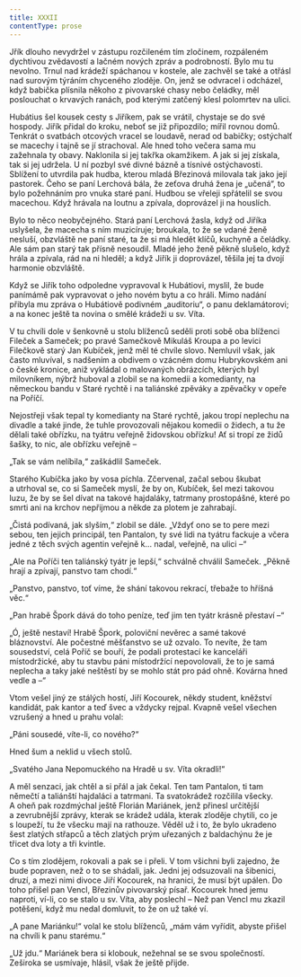 ```yaml
---
title: XXXII
contentType: prose
---
```


Jřík dlouho nevydržel v zástupu rozčileném tím zločinem, rozpáleném dychtivou zvědavostí a lačném nových zpráv a podrobností. Bylo mu tu nevolno. Trnul nad krádeží spáchanou v kostele, ale zachvěl se také a otřásl nad surovým týráním chyceného zloděje. On, jenž se odvracel i odcházel, když babička plísnila někoho z pivovarské chasy nebo čeládky, měl poslouchat o krvavých ranách, pod kterými zatčený klesl polomrtev na ulici.

Hubátius šel kousek cesty s Jiříkem, pak se vrátil, chystaje se do své hospody. Jiřík přidal do kroku, neboť se již připozdilo; mířil rovnou domů. Tenkrát o svatbách otcových vracel se loudavě, nerad od babičky; ostýchalť se macechy i tajně se jí strachoval. Ale hned toho večera sama mu zažehnala ty obavy. Naklonila si jej takřka okamžikem. A jak si jej získala, tak si jej udržela. U ní pozbyl své divné bázně a tísnivé ostýchavosti. Sblížení to utvrdila pak hudba, kterou mladá Březinová milovala tak jako její pastorek. Čeho se paní Lerchová bála, že zeťova druhá žena je „učená“, to bylo požehnáním pro vnuka staré paní. Hudbou se vřeleji spřátelil se svou macechou. Když hrávala na loutnu a zpívala, doprovázel ji na houslích.

Bylo to něco neobyčejného. Stará paní Lerchová žasla, když od Jiříka uslyšela, že macecha s ním muzicíruje; broukala, to že se vdané ženě nesluší, obzvláště ne paní staré, ta že si má hledět klíčů, kuchyně a čeládky. Ale sám pan starý tak přísně nesoudil. Mladé jeho ženě pěkně slušelo, když hrála a zpívala, rád na ni hleděl; a když Jiřík ji doprovázel, těšila jej ta dvojí harmonie obzvláště.

Když se Jiřík toho odpoledne vypravoval k Hubátiovi, myslil, že bude panímámě pak vypravovat o jeho novém bytu a co hráli. Mimo nadání přibyla mu zpráva o Hubátiově podivném „auditoriu“, o panu deklamátorovi; a na konec ještě ta novina o smělé krádeži u sv. Víta.

V tu chvíli dole v šenkovně u stolu blíženců seděli proti sobě oba blíženci Fileček a Sameček; po pravé Samečkově Mikuláš Kroupa a po levici Filečkově starý Jan Kubíček, jenž měl té chvíle slovo. Nemluvil však, jak často mluvíval, s nadšením a obdivem o vzácném domu Hubrykovském ani o české kronice, aniž vykládal o malovaných obrázcích, kterých byl milovníkem, nýbrž huboval a zlobil se na komedii a komedianty, na německou bandu v Staré rychtě i na taliánské zpěváky a zpěvačky v opeře na Poříčí.

Nejostřeji však tepal ty komedianty na Staré rychtě, jakou tropí neplechu na divadle a také jinde, že tuhle provozovali nějakou komedii o židech, a tu že dělali také obřízku, na tyátru veřejně židovskou obřízku! Ať si tropí ze židů šašky, to nic, ale obřízku veřejně –

„Tak se vám nelíbila,“ zaškádlil Sameček.

Starého Kubíčka jako by vosa píchla. Zčervenal, začal sebou škubat a utrhoval se, co si Sameček myslí, že by on, Kubíček, šel mezi takovou luzu, že by se šel dívat na takové hajdaláky, tatrmany prostopášné, které po smrti ani na krchov nepřijmou a někde za plotem je zahrabají.

„Čistá podívaná, jak slyším,“ zlobil se dále. „Vždyť ono se to pere mezi sebou, ten jejich principál, ten Pantalon, ty své lidi na tyátru fackuje a včera jedné z těch svých agentin veřejně k… nadal, veřejně, na ulici –“

„Ale na Poříči ten taliánský tyátr je lepší,“ schválně chválil Sameček. „Pěkně hrají a zpívají, panstvo tam chodí.“

„Panstvo, panstvo, toť víme, že shání takovou rekrací, třebaže to hříšná věc.“

„Pan hrabě Špork dává do toho peníze, teď jim ten tyátr krásně přestaví –“

„Ó, ještě nestaví! Hrabě Špork, poloviční nevěrec a samé takové bláznovství. Ale počestné měšťanstvo se už ozvalo. To nevíte, že tam sousedství, celá Poříč se bouří, že podali protestací ke kanceláři místodržické, aby tu stavbu páni místodržící nepovolovali, že to je samá neplecha a taky jaké neštěstí by se mohlo stát pro pád ohně. Kovárna hned vedle a –“

Vtom vešel jiný ze stálých hostí, Jiří Kocourek, někdy student, kněžství kandidát, pak kantor a teď švec a vždycky rejpal. Kvapně vešel všechen vzrušený a hned u prahu volal:

„Páni sousedé, víte-li, co nového?“

Hned šum a neklid u všech stolů.

„Svatého Jana Nepomuckého na Hradě u sv. Víta okradli!“

A měl senzaci, jak chtěl a si přál a jak čekal. Ten tam Pantalon, ti tam němečtí a taliánští hajdaláci a tatrmani. Ta svatokrádež rozčilila všecky. A oheň pak rozdmýchal ještě Florián Mariánek, jenž přinesl určitější a zevrubnější zprávy, kterak se krádež udála, kterak zloděje chytili, co je s loupeží, tu že všecku mají na rathouze. Věděl už i to, že bylo ukradeno šest zlatých střapců a těch zlatých prým uřezaných z baldachýnu že je třicet dva loty a tři kvintle.

Co s tím zlodějem, rokovali a pak se i přeli. V tom všichni byli zajedno, že bude popraven, než o to se shádali, jak. Jedni jej odsuzovali na šibenici, druzí, a mezi nimi divoce Jiří Kocourek, na hranici, že musí být upálen. Do toho přišel pan Vencl, Březinův pivovarský písař. Kocourek hned jemu naproti, ví-li, co se stalo u sv. Víta, aby poslechl – Než pan Vencl mu zkazil potěšení, když mu nedal domluvit, to že on už také ví.

„A pane Mariánku!“ volal ke stolu blíženců, „mám vám vyřídit, abyste přišel na chvíli k panu starému.“

„Už jdu.“ Mariánek bera si klobouk, nežehnal se se svou společ­ností. Zeširoka se usmívaje, hlásil, však že ještě přijde.
